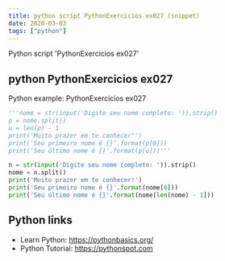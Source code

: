 ```yaml
---
title: python script PythonExercicios ex027 (snippet)
date: 2020-03-03
tags: ["python"]
---
```

Python script 'PythonExercicios ex027'


## python PythonExercicios ex027

Python example: PythonExercicios ex027

```python
'''nome = str(input('Digite seu nome completo: ')).strip()
p = nome.split()
u = len(p) - 1
print('Muito prazer em te conhecer"')
print('Seu primeiro nome é {}'.format(p[0]))
print('Seu último nome é {}'.format(p[u]))'''

n = str(input('Digite seu nome completo: ')).strip()
nome = n.split()
print('Muito prazer em te conhecer!')
print('Seu primeiro nome é {}'.format(nome[0]))
print('Seu último nome é {}'.format(nome[len(nome) - 1]))


```

## Python links

- Learn Python: https://pythonbasics.org/
- Python Tutorial: https://pythonspot.com
